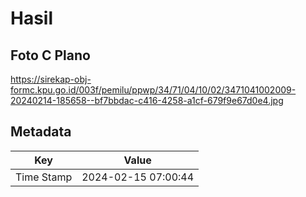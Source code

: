 # Hasil

## Foto C Plano

https://sirekap-obj-formc.kpu.go.id/003f/pemilu/ppwp/34/71/04/10/02/3471041002009-20240214-185658--bf7bbdac-c416-4258-a1cf-679f9e67d0e4.jpg


## Metadata

| Key        | Value               |
| ---------- | ------------------- |
| Time Stamp | 2024-02-15 07:00:44 |



